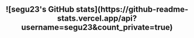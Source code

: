 <!-- Stats Card -->
<h2 align="center">
  <a>
    ![segu23's GitHub stats](https://github-readme-stats.vercel.app/api?username=segu23&count_private=true)
  </a>

